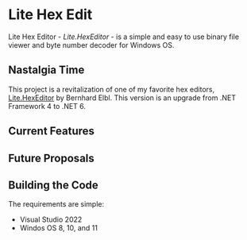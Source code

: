 # Lite Hex Edit

Lite Hex Editor - _Lite.HexEditor_ - is a simple and easy to use binary file viewer and byte number decoder for Windows OS.

## Nastalgia Time

This project is a revitalization of one of my favorite hex editors, [Lite.HexEditor](https://sourceforge.net/p/hexbox/) by Bernhard Elbl. This version is an upgrade from .NET Framework 4 to .NET 6.

## Current Features

## Future Proposals

## Building the Code

The requirements are simple:

* Visual Studio 2022
* Windos OS 8, 10, and 11
